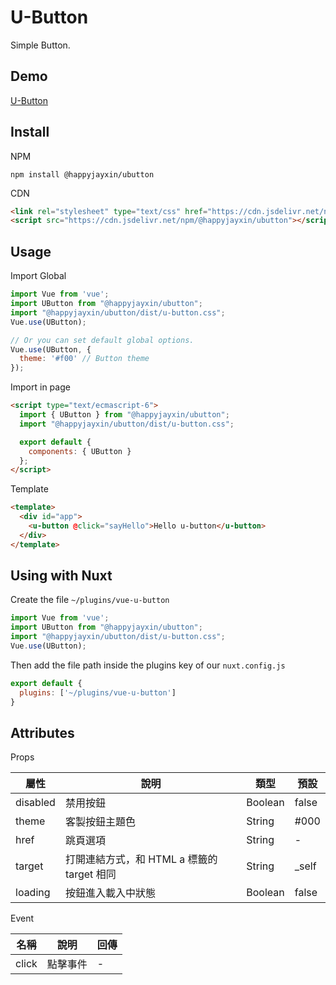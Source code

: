 # U-Button

Simple Button.

## Demo
[U-Button](https://happyjayxin.github.io/UButton/)

## Install
NPM
```
npm install @happyjayxin/ubutton
```
CDN
```html
<link rel="stylesheet" type="text/css" href="https://cdn.jsdelivr.net/npm/@happyjayxin/ubutton@0.2.4/dist/u-button.css">
<script src="https://cdn.jsdelivr.net/npm/@happyjayxin/ubutton"></script>
```


## Usage

Import Global

```js 
import Vue from 'vue';
import UButton from "@happyjayxin/ubutton";
import "@happyjayxin/ubutton/dist/u-button.css";
Vue.use(UButton);
```
```js
// Or you can set default global options.
Vue.use(UButton, {
  theme: '#f00' // Button theme
});
```

Import in page

```html
<script type="text/ecmascript-6">
  import { UButton } from "@happyjayxin/ubutton";
  import "@happyjayxin/ubutton/dist/u-button.css";

  export default {
    components: { UButton }
  };
</script>
```

Template

```html
<template>
  <div id="app">
    <u-button @click="sayHello">Hello u-button</u-button>
  </div>
</template>
```

## Using with Nuxt
Create the file `~/plugins/vue-u-button`
```js 
import Vue from 'vue';
import UButton from "@happyjayxin/ubutton";
import "@happyjayxin/ubutton/dist/u-button.css";
Vue.use(UButton);
```
Then add the file path inside the plugins key of our `nuxt.config.js`
```js
export default {
  plugins: ['~/plugins/vue-u-button']
}
```

## Attributes
Props

屬性|說明|類型|預設
---|---|---|---
disabled|禁用按鈕|Boolean|false
theme|客製按鈕主題色|String|#000
href|跳頁選項|String|-
target|打開連結方式，和 HTML a 標籤的 target 相同|String|_self
loading|按鈕進入載入中狀態|Boolean|false

Event

名稱|說明|回傳
---|---|---
click|點擊事件|-
